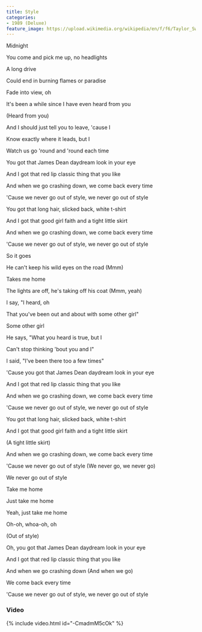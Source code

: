 ```yaml
---
title: Style
categories:
- 1989 (Deluxe)
feature_image: https://upload.wikimedia.org/wikipedia/en/f/f6/Taylor_Swift_-_1989.png
--- 
```

Midnight

You come and pick me up, no headlights

A long drive

Could end in burning flames or paradise

Fade into view, oh

It's been a while since I have even heard from you

(Heard from you)

And I should just tell you to leave, 'cause I

Know exactly where it leads, but I

Watch us go 'round and 'round each time

You got that James Dean daydream look in your eye

And I got that red lip classic thing that you like

And when we go crashing down, we come back every time

'Cause we never go out of style, we never go out of style

You got that long hair, slicked back, white t-shirt

And I got that good girl faith and a tight little skirt

And when we go crashing down, we come back every time

'Cause we never go out of style, we never go out of style

So it goes

He can't keep his wild eyes on the road (Mmm)

Takes me home

The lights are off, he's taking off his coat (Mmm, yeah)

I say, "I heard, oh

That you've been out and about with some other girl"

Some other girl

He says, "What you heard is true, but I

Can't stop thinking 'bout you and I"

I said, "I've been there too a few times"

'Cause you got that James Dean daydream look in your eye

And I got that red lip classic thing that you like

And when we go crashing down, we come back every time

'Cause we never go out of style, we never go out of style

You got that long hair, slicked back, white t-shirt

And I got that good girl faith and a tight little skirt

(A tight little skirt)

And when we go crashing down, we come back every time

'Cause we never go out of style (We never go, we never go)

We never go out of style

Take me home

Just take me home

Yeah, just take me home

Oh-oh, whoa-oh, oh

(Out of style)

Oh, you got that James Dean daydream look in your eye

And I got that red lip classic thing that you like

And when we go crashing down (And when we go)

We come back every time

'Cause we never go out of style, we never go out of style
### Video

{% include video.html id="-CmadmM5cOk" %}

